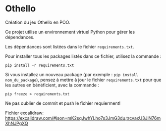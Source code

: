# Othello

Création du jeu Othello en POO.

Ce projet utilise un environnement virtuel Python pour gérer les dépendances.

Les dépendances sont listées dans le fichier `requirements.txt`.

Pour installer tous les packages listés dans ce fichier, utilisez la commande :  

`pip install -r requirements.txt`


Si vous installez un nouveau package (par exemple : `pip install nom_du_package`), pensez à mettre à jour le fichier `requirements.txt` pour que les autres en bénéficient, avec la commande :  

`pip freeze > requirements.txt`

Ne pas oublier de commit et push le fichier requierment!

Fichier excalidraw: https://excalidraw.com/#json=mK2sqJwhYLho7s3JmG3du,trcvaxU3JlN76mXhNJPgXQ